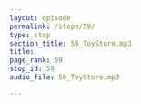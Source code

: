 ```yaml
---
layout: episode
permalink: /stops/59/
type: stop
section_title: 59_ToyStore.mp3
title: 
page_rank: 59
stop_id: 59
audio_file: 59_ToyStore.mp3

---
```

